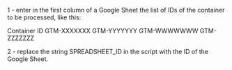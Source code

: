1 - enter in the first column of a Google Sheet the list of IDs of the container to be processed, like this:

Container ID
GTM-XXXXXXX
GTM-YYYYYYY
GTM-WWWWWWW
GTM-ZZZZZZZ

2 - replace the string SPREADSHEET_ID in the script with the ID of the Google Sheet.
